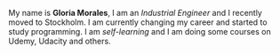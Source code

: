 My name is **Gloria Morales**, I am an _Industrial Engineer_ and I recently moved to Stockholm. I am currently changing my career and started to study programming. I am *self-learning* and I am doing some courses on Udemy, Udacity and others. 
